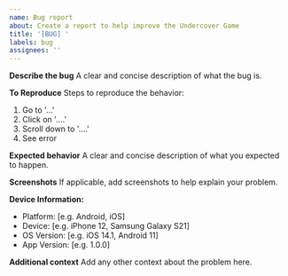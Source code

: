 ```yaml
---
name: Bug report
about: Create a report to help improve the Undercover Game
title: '[BUG] '
labels: bug
assignees: ''
---
```


**Describe the bug**
A clear and concise description of what the bug is.

**To Reproduce**
Steps to reproduce the behavior:
1. Go to '...'
2. Click on '....'
3. Scroll down to '....'
4. See error

**Expected behavior**
A clear and concise description of what you expected to happen.

**Screenshots**
If applicable, add screenshots to help explain your problem.

**Device Information:**
 - Platform: [e.g. Android, iOS]
 - Device: [e.g. iPhone 12, Samsung Galaxy S21]
 - OS Version: [e.g. iOS 14.1, Android 11]
 - App Version: [e.g. 1.0.0]

**Additional context**
Add any other context about the problem here.